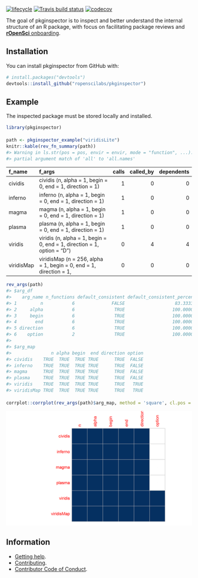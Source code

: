 
<!-- README.md is generated from README.Rmd. Please edit that file -->

[![lifecycle](https://img.shields.io/badge/lifecycle-experimental-orange.svg)](https://www.tidyverse.org/lifecycle/#experimental)
[![Travis build
status](https://travis-ci.org/ropenscilabs/pkginspector.svg?branch=master)](https://travis-ci.org/ropenscilabs/pkginspector)
[![codecov](https://codecov.io/gh/ropenscilabs/pkginspector/branch/master/graph/badge.svg)](https://codecov.io/gh/ropenscilabs/pkginspector)

The goal of pkginspector is to inspect and better understand the
internal structure of an R package, with focus on facilitating package
reviews and [**rOpenSci**
onboarding](https://github.com/ropensci/onboarding).

## Installation

You can install pkginspector from GitHub with:

``` r
# install.packages("devtools")
devtools::install_github("ropenscilabs/pkginspector")
```

## Example

The inspected package must be stored locally and installed.

``` r
library(pkginspector)

path <- pkginspector_example("viridisLite")
knitr::kable(rev_fn_summary(path))
#> Warning in ls.str(pos = pos, envir = envir, mode = "function", ...):
#> partial argument match of 'all' to 'all.names'
```

| f\_name    | f\_args                                                                 | calls | called\_by | dependents |
| :--------- | :---------------------------------------------------------------------- | ----: | ---------: | ---------: |
| cividis    | cividis (n, alpha = 1, begin = 0, end = 1, direction = 1)               |     1 |          0 |          0 |
| inferno    | inferno (n, alpha = 1, begin = 0, end = 1, direction = 1)               |     1 |          0 |          0 |
| magma      | magma (n, alpha = 1, begin = 0, end = 1, direction = 1)                 |     1 |          0 |          0 |
| plasma     | plasma (n, alpha = 1, begin = 0, end = 1, direction = 1)                |     1 |          0 |          0 |
| viridis    | viridis (n, alpha = 1, begin = 0, end = 1, direction = 1, option = “D”) |     0 |          4 |          4 |
| viridisMap | viridisMap (n = 256, alpha = 1, begin = 0, end = 1, direction = 1,      |     0 |          0 |          0 |

``` r
rev_args(path)
#> $arg_df
#>    arg_name n_functions default_consistent default_consistent_percent
#> 1         n           6              FALSE                   83.33333
#> 2     alpha           6               TRUE                  100.00000
#> 3     begin           6               TRUE                  100.00000
#> 4       end           6               TRUE                  100.00000
#> 5 direction           6               TRUE                  100.00000
#> 6    option           2               TRUE                  100.00000
#> 
#> $arg_map
#>               n alpha begin  end direction option
#> cividis    TRUE  TRUE  TRUE TRUE      TRUE  FALSE
#> inferno    TRUE  TRUE  TRUE TRUE      TRUE  FALSE
#> magma      TRUE  TRUE  TRUE TRUE      TRUE  FALSE
#> plasma     TRUE  TRUE  TRUE TRUE      TRUE  FALSE
#> viridis    TRUE  TRUE  TRUE TRUE      TRUE   TRUE
#> viridisMap TRUE  TRUE  TRUE TRUE      TRUE   TRUE

corrplot::corrplot(rev_args(path)$arg_map, method = 'square', cl.pos = "n")
```

![](tools/readme/README-rev_args-1.png)<!-- -->

## Information

  - [Getting help](SUPPORT.md).
  - [Contributing](CONTRIBUTING.md).
  - [Contributor Code of Conduct](CODE_OF_CONDUCT.md).
